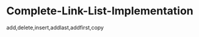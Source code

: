 Complete-Link-List-Implementation
=================================

add,delete,insert,addlast,addfirst,copy